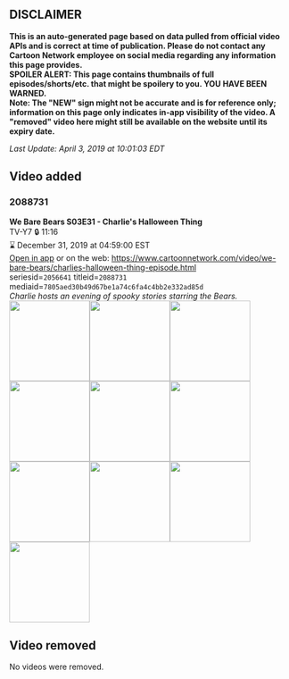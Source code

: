 ## DISCLAIMER
**This is an auto-generated page based on data pulled from official video APIs and is correct at time of publication. Please do not contact any Cartoon Network employee on social media regarding any information this page provides.**  
**SPOILER ALERT: This page contains thumbnails of full episodes/shorts/etc. that might be spoilery to you. YOU HAVE BEEN WARNED.**  
**Note: The "NEW" sign might not be accurate and is for reference only; information on this page only indicates in-app visibility of the video. A "removed" video here might still be available on the website until its expiry date.**  

_Last Update: April 3, 2019 at 10:01:03 EDT_
## Video added
### 2088731
**We Bare Bears S03E31 - Charlie's Halloween Thing**  
TV-Y7 🔒 11:16  
⌛ December 31, 2019 at 04:59:00 EST  
[Open in app](https://tinyurl.com/y3jsfjo5) or on the web: https://www.cartoonnetwork.com/video/we-bare-bears/charlies-halloween-thing-episode.html  
seriesid=`2056641` titleid=`2088731` mediaid=`7805aed30b49d67be1a74c6fa4c4bb2e332ad85d`  
_Charlie hosts an evening of spooky stories starring the Bears._  
<a href="https://s3.amazonaws.com/cartoonorchestrator/2088731_001_1280x720.jpg"><img src="https://s3.amazonaws.com/cartoonorchestrator/2088731_001_640x360.jpg" height="144px" /></a><a href="https://s3.amazonaws.com/cartoonorchestrator/2088731_002_1280x720.jpg"><img src="https://s3.amazonaws.com/cartoonorchestrator/2088731_002_640x360.jpg" height="144px" /></a><a href="https://s3.amazonaws.com/cartoonorchestrator/2088731_003_1280x720.jpg"><img src="https://s3.amazonaws.com/cartoonorchestrator/2088731_003_640x360.jpg" height="144px" /></a><a href="https://s3.amazonaws.com/cartoonorchestrator/2088731_004_1280x720.jpg"><img src="https://s3.amazonaws.com/cartoonorchestrator/2088731_004_640x360.jpg" height="144px" /></a><a href="https://s3.amazonaws.com/cartoonorchestrator/2088731_005_1280x720.jpg"><img src="https://s3.amazonaws.com/cartoonorchestrator/2088731_005_640x360.jpg" height="144px" /></a><a href="https://s3.amazonaws.com/cartoonorchestrator/2088731_006_1280x720.jpg"><img src="https://s3.amazonaws.com/cartoonorchestrator/2088731_006_640x360.jpg" height="144px" /></a><a href="https://s3.amazonaws.com/cartoonorchestrator/2088731_007_1280x720.jpg"><img src="https://s3.amazonaws.com/cartoonorchestrator/2088731_007_640x360.jpg" height="144px" /></a><a href="https://s3.amazonaws.com/cartoonorchestrator/2088731_008_1280x720.jpg"><img src="https://s3.amazonaws.com/cartoonorchestrator/2088731_008_640x360.jpg" height="144px" /></a><a href="https://s3.amazonaws.com/cartoonorchestrator/2088731_009_1280x720.jpg"><img src="https://s3.amazonaws.com/cartoonorchestrator/2088731_009_640x360.jpg" height="144px" /></a><a href="https://s3.amazonaws.com/cartoonorchestrator/2088731_010_1280x720.jpg"><img src="https://s3.amazonaws.com/cartoonorchestrator/2088731_010_640x360.jpg" height="144px" /></a>
## Video removed
No videos were removed.
